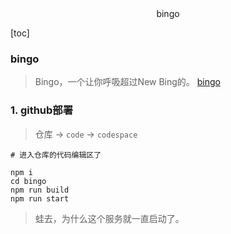 <center>bingo</center>







[toc]







### bingo

> Bingo，一个让你呼吸超过New Bing的。 [bingo](https://github.com/weaigc/bingo)







### 1. github部署

> 仓库   -> `code`  -> `codespace`

```shell
# 进入仓库的代码编辑区了

npm i
cd bingo
npm run build
npm run start  
```

> 蛙去，为什么这个服务就一直启动了。
